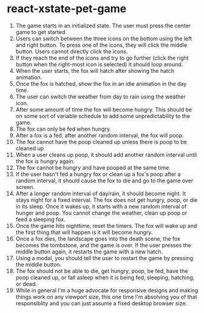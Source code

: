# react-xstate-pet-game

1.  The game starts in an initialized state. The user must press the center game to get started.
2.  Users can switch between the three icons on the bottom using the left and right button. To press one of the icons, they will click the middle button. Users cannot directly click the icons.
3.  If they reach the end of the icons and try to go further (click the right button when the right-most icon is selected) it should loop around.
4.  When the user starts, the fox will hatch after showing the hatch animation.
5.  Once the fox is hatched, show the fox in an idle animation in the day time.
6.  The user can switch the weather from day to rain using the weather icon.
7.  After some amount of time the fox will become hungry. This should be on some sort of variable schedule to add some unpredictability to the game.
8.  The fox can only be fed when hungry.
9.  After a fox is a fed, after another random interval, the fox will poop.
10. The fox cannot have the poop cleaned up unless there is poop to be cleaned up
11. When a user cleans up poop, it should add another random interval until the fox is hungry again.
12. The fox cannot be hungry and have pooped at the same time.
13. If the user hasn't fed a hungry fox or clean up a fox's poop after a random interval, it should cause the fox to die and go to the game over screen.
14. After a longer random interval of day/rain, it should become night. It stays night for a fixed interval. The fox does not get hungry, poop, or die in its sleep. Once it wakes up, it starts with a new random interval of hunger and poop. You cannot change the weather, clean up poop or feed a sleeping fox.
16. Once the game hits nighttime, reset the timers. The fox will wake up and the first thing that will happen is it will become hungry.
17. Once a fox dies, the landscape goes into the death scene, the fox becomes the tombstone, and the game is over. If the user presses the middle button again, it restarts the game with a new hatch.
18. Using a modal, you should tell the user to restart the game by pressing the middle button.
20. The fox should not be able to die, get hungry, poop, be fed, have the poop cleaned up, or fall asleep when it is being fed, sleeping, hatching, or dead.
21. While in general I'm a huge advocate for responsive designs and making things work on any viewport size, this one time I'm absolving you of that responsiblity and you can just assume a fixed desktop browser size.

